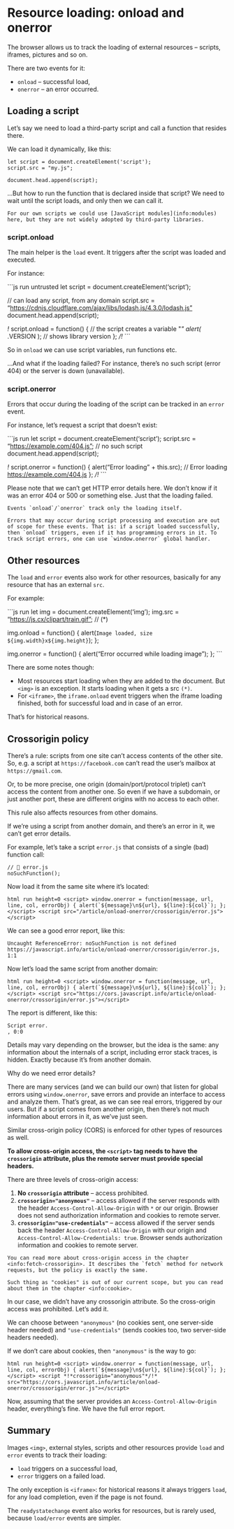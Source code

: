 # Resource loading: onload and onerror

The browser allows us to track the loading of external resources – scripts, iframes, pictures and so on.

There are two events for it:

- `onload` – successful load,
- `onerror` – an error occurred.

## Loading a script

Let’s say we need to load a third-party script and call a function that resides there.

We can load it dynamically, like this:

    let script = document.createElement('script');
    script.src = "my.js";

    document.head.append(script);

…But how to run the function that is declared inside that script? We need to wait until the script loads, and only then we can call it.

    For our own scripts we could use [JavaScript modules](info:modules) here, but they are not widely adopted by third-party libraries.

### script.onload

The main helper is the `load` event. It triggers after the script was loaded and executed.

For instance:

\`\`\`js run untrusted let script = document.createElement(‘script’);

// can load any script, from any domain script.src = “https://cdnjs.cloudflare.com/ajax/libs/lodash.js/4.3.0/lodash.js” document.head.append(script);

_!_ script.onload = function() { // the script creates a variable "_" alert(_ .VERSION ); // shows library version }; _/!_ \`\`\`

So in `onload` we can use script variables, run functions etc.

…And what if the loading failed? For instance, there’s no such script (error 404) or the server is down (unavailable).

### script.onerror

Errors that occur during the loading of the script can be tracked in an `error` event.

For instance, let’s request a script that doesn’t exist:

\`\`\`js run let script = document.createElement(‘script’); script.src = “https://example.com/404.js”; // no such script document.head.append(script);

_!_ script.onerror = function() { alert(“Error loading” + this.src); // Error loading https://example.com/404.js }; _/!_ \`\`\`

Please note that we can’t get HTTP error details here. We don’t know if it was an error 404 or 500 or something else. Just that the loading failed.

    Events `onload`/`onerror` track only the loading itself.

    Errors that may occur during script processing and execution are out of scope for these events. That is: if a script loaded successfully, then `onload` triggers, even if it has programming errors in it. To track script errors, one can use `window.onerror` global handler.

## Other resources

The `load` and `error` events also work for other resources, basically for any resource that has an external `src`.

For example:

\`\`\`js run let img = document.createElement(‘img’); img.src = “https://js.cx/clipart/train.gif”; // (\*)

img.onload = function() { alert(`Image loaded, size ${img.width}x${img.height}`); };

img.onerror = function() { alert(“Error occurred while loading image”); }; \`\`\`

There are some notes though:

- Most resources start loading when they are added to the document. But `<img>` is an exception. It starts loading when it gets a src `(*)`.
- For `<iframe>`, the `iframe.onload` event triggers when the iframe loading finished, both for successful load and in case of an error.

That’s for historical reasons.

## Crossorigin policy

There’s a rule: scripts from one site can’t access contents of the other site. So, e.g. a script at `https://facebook.com` can’t read the user’s mailbox at `https://gmail.com`.

Or, to be more precise, one origin (domain/port/protocol triplet) can’t access the content from another one. So even if we have a subdomain, or just another port, these are different origins with no access to each other.

This rule also affects resources from other domains.

If we’re using a script from another domain, and there’s an error in it, we can’t get error details.

For example, let’s take a script `error.js` that consists of a single (bad) function call:

    // 📁 error.js
    noSuchFunction();

Now load it from the same site where it’s located:

`` html run height=0 <script> window.onerror = function(message, url, line, col, errorObj) { alert(`${message}\n${url}, ${line}:${col}`); }; </script> <script src="/article/onload-onerror/crossorigin/error.js"></script> ``

We can see a good error report, like this:

    Uncaught ReferenceError: noSuchFunction is not defined
    https://javascript.info/article/onload-onerror/crossorigin/error.js, 1:1

Now let’s load the same script from another domain:

`` html run height=0 <script> window.onerror = function(message, url, line, col, errorObj) { alert(`${message}\n${url}, ${line}:${col}`); }; </script> <script src="https://cors.javascript.info/article/onload-onerror/crossorigin/error.js"></script> ``

The report is different, like this:

    Script error.
    , 0:0

Details may vary depending on the browser, but the idea is the same: any information about the internals of a script, including error stack traces, is hidden. Exactly because it’s from another domain.

Why do we need error details?

There are many services (and we can build our own) that listen for global errors using `window.onerror`, save errors and provide an interface to access and analyze them. That’s great, as we can see real errors, triggered by our users. But if a script comes from another origin, then there’s not much information about errors in it, as we’ve just seen.

Similar cross-origin policy (CORS) is enforced for other types of resources as well.

**To allow cross-origin access, the `<script>` tag needs to have the `crossorigin` attribute, plus the remote server must provide special headers.**

There are three levels of cross-origin access:

1.  **No `crossorigin` attribute** – access prohibited.
2.  **`crossorigin="anonymous"`** – access allowed if the server responds with the header `Access-Control-Allow-Origin` with `*` or our origin. Browser does not send authorization information and cookies to remote server.
3.  **`crossorigin="use-credentials"`** – access allowed if the server sends back the header `Access-Control-Allow-Origin` with our origin and `Access-Control-Allow-Credentials: true`. Browser sends authorization information and cookies to remote server.

<!-- -->

    You can read more about cross-origin access in the chapter <info:fetch-crossorigin>. It describes the `fetch` method for network requests, but the policy is exactly the same.

    Such thing as "cookies" is out of our current scope, but you can read about them in the chapter <info:cookie>.

In our case, we didn’t have any crossorigin attribute. So the cross-origin access was prohibited. Let’s add it.

We can choose between `"anonymous"` (no cookies sent, one server-side header needed) and `"use-credentials"` (sends cookies too, two server-side headers needed).

If we don’t care about cookies, then `"anonymous"` is the way to go:

`` html run height=0 <script> window.onerror = function(message, url, line, col, errorObj) { alert(`${message}\n${url}, ${line}:${col}`); }; </script> <script *!*crossorigin="anonymous"*/!* src="https://cors.javascript.info/article/onload-onerror/crossorigin/error.js"></script> ``

Now, assuming that the server provides an `Access-Control-Allow-Origin` header, everything’s fine. We have the full error report.

## Summary

Images `<img>`, external styles, scripts and other resources provide `load` and `error` events to track their loading:

- `load` triggers on a successful load,
- `error` triggers on a failed load.

The only exception is `<iframe>`: for historical reasons it always triggers `load`, for any load completion, even if the page is not found.

The `readystatechange` event also works for resources, but is rarely used, because `load/error` events are simpler.
